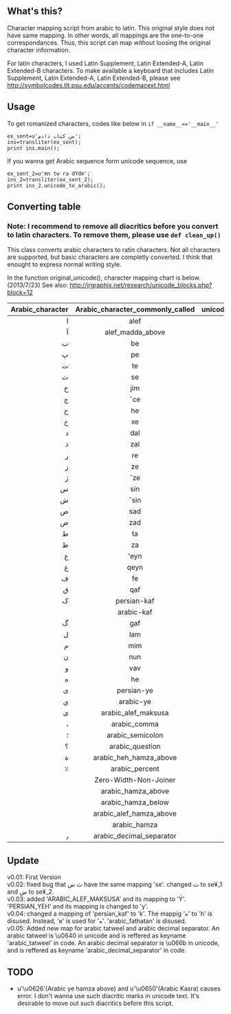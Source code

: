 ## What's this?
Character mapping script from arabic to latin. This original style does not have same mapping. In other words, all mappings are the one-to-one correspondances. Thus, this script can map without loosing the original character information.

For latin characters, I used Latin Supplement, Latin Extended-A, Latin Extended-B characters. To make available a keyboard that includes Latin Supplement, Latin Extended-A, Latin Extended-B, please see http://symbolcodes.tlt.psu.edu/accents/codemacext.html

## Usage 
To get romanized characters, codes like below in `if __name__=='__main__'` 
````
ex_sent=u'من کتاب دادم';
ins=transliter(ex_sent);
print ins.main();
````

If you wanna get Arabic sequence form unicode sequence, use
````
ex_sent_2=u'mn tw ra dÝdm';
ins_2=transliter(ex_sent_2);
print ins_2.unicode_to_arabic();
````

## Converting table

### Note: I recommend to remove all diacritics before you convert to latin characters. To remove them, please use `def clean_up()`

This class converts arabic characters to ratin characters. Not all characters are supported, but basic characters are completly converted. I think that enought to express normal writing style.

In the function original_unicode(), character mapping chart is below.(2013/7/23)
See also: http://jrgraphix.net/research/unicode_blocks.php?block=12 

| Arabic_character | Arabic_character_commonly_called | unicode_number(Hex) | mapped_ratin |  
|-----------------:|:--------------------------------:|:-------------------:|:------------:| 
| ا | alef | U+0627 | a |  
| آ | alef_madda_above | U+0622 | ā |  
| ب | be | U+06FF | b |  
| پ | pe | U+067E | p |  
| ت | te | U+062A | t |  
| ث | se | U+062B | ç |  
| ج | jim | U+062C | j |  
| چ | ˇce | U+0686 | č |  
| ح | he | U+062D | ħ |  
| خ | xe | U+062E | x |  
| د | dal | U+062F | d |  
| ذ | zal | U+0630 | đ |  
| ر | re | U+0631 | r |  
| ز | ze | U+0632 | z |  
| ژ | ˇze | U+0698 | ž |  
| س | sin | U+0633 | s |  
| ش | ˇsin | U+0634 | š |  
| ص | sad | U+0635 | ş |  
| ض | zad | U+0636 | ź |  
| ط | ta | U+0637 | ţ |  
| ظ | za | U+0638 | ẓ |  
| ع | 'eyn | U+0639 | ' |  
| غ | qeyn | U+063A | q |  
| ف | fe | U+0641 | f |  
| ق | qaf | U+0642 | ŕ |  
| ک | persian-kaf | U+06A9 | K |  
|   | arabic-kaf | U+0643 | K |  
| گ | gaf | U+06AF | g |  
| ل | lam | U+0644 | l |  
| م | mim | U+0645 | m |  
| ن | nun | U+0646 | n |  
| و | vav | U+0645 | w |  
| ه | he | U+0647 | e |  
| ی | persian-ye | U+06CC | y |    
| ي | arabic-ye | U+064A | Y |
| ى | arabic_alef_maksusa | U+0649 | Ý |  
| ، | arabic_comma | U+060C | , |  
| ؛ | arabic_semicolon | U+061B | ; |  
| ؟ | arabic_question | U+061F | ? |  
| ة | arabic_heh_hamza_above | U+0629 | T |  
| ٪ | arabic_percent | U+066A | % |  
|   | Zero-Width-Non-Joiner | U+200C | _ |  
|   | arabic_hamza_above | U+0654 | ú |  
|   | arabic_hamza_below | U+0655 | E |  
|   | arabic_alef_hamza_above | U+0623 | á |  
|   | arabic_hamza | U+0621 | ° |
| ٫ | arabic_decimal_separator | U+066B | ⎖ |    

## Update
v0.01: First Version  
v0.02: fixed bug that ث س have the same mapping 'se'. changed ث to se¥_1 and س  to se¥_2.  
v0.03: added 'ARABIC_ALEF_MAKSUSA' and its mapping to 'Ý'. 'PERSIAN_YEH' and its mapping is changed to 'y'.  
v0.04: changed a mapping of 'persian_kaf' to 'k'. The mappig 'ه' to 'h' is disused. Instead, 'e' is used for 'ه'. 'arabic_fathatan' is disused.  
v0.05: Added new map for arabic tatweel and arabic decimal separator. An arabic tatweel is \u0640 in unicode and is reffered as keyname 'arabic_tatweel' in code. An arabic decimal separator is \u066b in unicode, and is reffered as keyname 'arabic_decimal_separator' in code.

## TODO

* u'\u0626'(Arabic ye hamza above) and u'\u0650'(Arabic Kasra) causes error. I don't wanna use such diacritic marks in unicode text. It's desirable to move out such diacritics before this script.  
